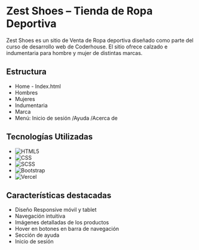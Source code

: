 <h1>Zest Shoes – Tienda de Ropa Deportiva</h1>

<p1>Zest Shoes es un sitio de Venta de Ropa deportiva diseñado como parte del curso de desarrollo web de Coderhouse.
El sitio ofrece calzado e indumentaria para hombre y mujer de distintas marcas.</p1>

<h2>Estructura</h2>

 - Home - Index.html 
 - Hombres
 - Mujeres
 - Indumentaria
 - Marca
 - Menú: Inicio de sesión /Ayuda /Acerca de

<h2>Tecnologías Utilizadas</h2>

 - ![HTML5](https://img.shields.io/badge/-HTML5-333333?style=flat&logo=HTML5)
 - ![CSS](https://img.shields.io/badge/-CSS-333333?style=flat&logo=CSS3&logoColor=1572B6)
 - ![SCSS](https://img.shields.io/badge/-SCSS-333333?style=flat&logo=SASS&logoColor=CE6B9E)
 - ![Bootstrap](https://img.shields.io/badge/-Bootstrap-333333?style=flat&logo=bootstrap&logoColor=7952B3)
 - ![Vercel](https://img.shields.io/badge/-Vercel-333333?style=flat&logo=vercel&logoColor=white)

<h2>Características destacadas</h2>

- Diseño Responsive móvil y tablet 
- Navegación intuitiva 
- Imágenes detalladas de los productos 
- Hover en botones en barra de navegación 
- Sección de ayuda 
- Inicio de sesión


 
